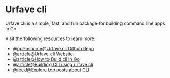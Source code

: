 # Urfave cli

Urfave cli is a simple, fast, and fun package for building command line apps in Go.

Visit the following resources to learn more:

- [@opensource@Urfave cli Github Repo](https://github.com/urfave/cli)
- [@article@Urfave cli Website](https://cli.urfave.org/)
- [@article@How to Build cli in Go](https://blog.hackajob.co/how-to-build-cli-in-go/)
- [@article@Building CLI using urfave cli](https://zerokspot.com/weblog/2021/01/25/building-a-cli-using-urfave-cli/)
- [@feed@Explore top posts about CLI](https://app.daily.dev/tags/cli?ref=roadmapsh)
